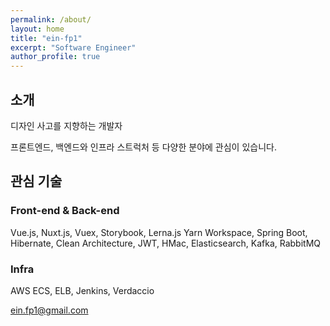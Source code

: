 ```yaml
---
permalink: /about/
layout: home
title: "ein-fp1"
excerpt: "Software Engineer"
author_profile: true
---
```


## 소개
디자인 사고를 지향하는 개발자

프론트엔드, 백엔드와 인프라 스트럭처 등 다양한 분야에 관심이 있습니다.

## 관심 기술
### Front-end & Back-end
Vue.js, Nuxt.js, Vuex, Storybook, Lerna.js Yarn Workspace, Spring Boot, Hibernate, Clean Architecture, JWT, HMac, Elasticsearch, Kafka, RabbitMQ
### Infra
AWS ECS, ELB, Jenkins, Verdaccio


<ein.fp1@gmail.com>